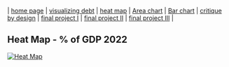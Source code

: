 | [home page](https://varshithams.github.io/portfolio/) | [visualizing debt](visualizing-government-debt) | [heat map](heat-map) | [Area chart](area-chart) | [Bar chart](bar-chart) | [critique by design](critique-by-design) | [final project I](final-project-part-one) | [final project II](final-project-part-two) | [final project III](final-project-part-three) |

## Heat Map - % of GDP 2022

<div class='tableauPlaceholder' id='viz1706576868555' style='position: relative'><noscript><a href='#'><img alt='Heat Map ' src='https:&#47;&#47;public.tableau.com&#47;static&#47;images&#47;He&#47;HeatMap_17065768611720&#47;Areachart&#47;1_rss.png' style='border: none' /></a></noscript><object class='tableauViz'  style='display:none;'><param name='host_url' value='https%3A%2F%2Fpublic.tableau.com%2F' /> <param name='embed_code_version' value='3' /> <param name='site_root' value='' /><param name='name' value='HeatMap_17065768611720&#47;Areachart' /><param name='tabs' value='no' /><param name='toolbar' value='yes' /><param name='static_image' value='https:&#47;&#47;public.tableau.com&#47;static&#47;images&#47;He&#47;HeatMap_17065768611720&#47;Areachart&#47;1.png' /> <param name='animate_transition' value='yes' /><param name='display_static_image' value='yes' /><param name='display_spinner' value='yes' /><param name='display_overlay' value='yes' /><param name='display_count' value='yes' /><param name='language' value='en-GB' /><param name='filter' value='publish=yes' /></object></div> 
<script type='text/javascript'> 
  var divElement = document.getElementById('viz1706576868555');  
  var vizElement = divElement.getElementsByTagName('object')[0];   
  vizElement.style.width='100%';vizElement.style.height=(divElement.offsetWidth*0.75)+'px';   
  var scriptElement = document.createElement('script');             
  scriptElement.src = 'https://public.tableau.com/javascripts/api/viz_v1.js'; 
  vizElement.parentNode.insertBefore(scriptElement, vizElement);      
</script>
